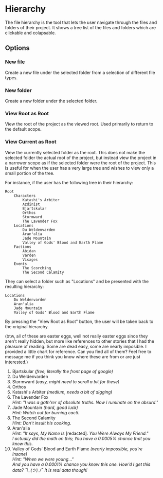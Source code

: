 # Hierarchy

The file hierarchy is the tool that lets the user navigate through the files and folders of their project. It shows a tree list of the files and folders which are clickable and colapsable.

## Options
### New file
Create a new file under the selected folder from a selection of different file types.

### New folder
Create a new folder under the selected folder.

### View Root as Root
View the root of the project as the viewed root. Used primarily to return to the default scope.

### View Current as Root
View the currently selected folder as the root. This does not make the selected folder the actual root of the project, but instead view the project in a narrower scope as if the selected folder were the root of the project. This is useful for when the user has a very large tree and wishes to view only a small portion of the tree. 

For instance, if the user has the following tree in their hierarchy:
```
Root
    Characters
        Katashi's Arbiter
        Azdinist
        Bjartskular
        Orthos
        Stormward
        The Lavender Fox
    Locations
        Du Weldenvarden
        Aran'alia
        Jade Mountain
        Valley of Gods' Blood and Earth Flame
    Factions
        Abidan
        Varden
        Visages
    Events
        The Scorching
        The Second Calamity
```
They can select a folder such as "Locations" and be presented with the resulting hierarchy:
```
Locations
    Du Weldenvarden
    Aran'alia
    Jade Mountain
    Valley of Gods' Blood and Earth Flame
```
By pressing the "View Root as Root" button, the user will be taken back to the original hierarchy.

(btw, all of these are easter eggs, well not really easter eggs since they aren't really hidden, but more like references to other stories that I had the pleasure of reading. 
Some are dead easy, some are nearly imposible. I provided a little chart for reference. Can you find all of them?
Feel free to message me if you think you know where these are from or are just interested.)

1. Bjartskular *(free, literally the front page of google)*
2. Du Weldenvarden
3. Stormward *(easy, might need to scroll a bit for these)*
4. Orthos
5. Katashi's Arbiter *(medium, needs a bit of digging)*
6. The Lavender Fox  
*Hint: "I was a gath'rer of absolute truths. Now I ruminate on the absurd."* 
7. Jade Mountain *(hard, good luck)*  
*Hint: Watch out for burning cacti.*
8. The Second Calamity  
*Hint: Don't insult his cooking.*
9. Aran'alia  
*Hint: "It says, My Name Is* [redacted]*. You Were Always My Friend."*  
*I actually did the math on this; You have a 0.0005% chance that you know this.*
10. Valley of Gods' Blood and Earth Flame *(nearly impossible, you're insane)*  
*Hint: "When we were young..."*  
*And you have a 0.0001% chance you know this one. How'd I get this data? ¯\\\_(ツ)_/¯ It is real data though!*